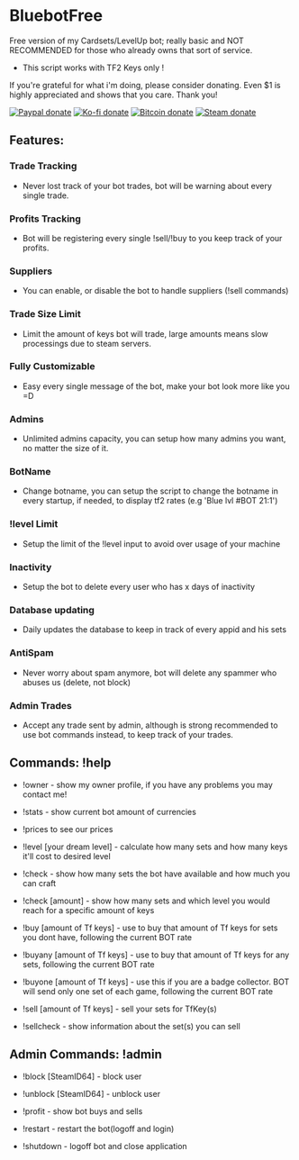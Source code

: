 # BluebotFree
Free version of my Cardsets/LevelUp bot; really basic and NOT RECOMMENDED for those who already owns that sort of service.

* This script works with TF2 Keys only !

If you're grateful for what i'm doing, please consider donating. Even $1 is highly appreciated and shows that you care. Thank you!
<p>
<a href="https://www.paypal.com/cgi-bin/webscr?cmd=_s-xclick&hosted_button_id=ZGFRUQCHW3Y4S&source=url" rel="nofollow"><img src="https://img.shields.io/badge/Paypal-donate-yellow" alt="Paypal donate" data-canonical-src="https://img.shields.io/badge/Paypal-donate-yellow" style="max-width:100%;"></a>
<a href="https://ko-fi.com/justazul" rel="nofollow"><img src="https://img.shields.io/badge/Ko--fi-donate-yellow" alt="Ko-fi donate" data-canonical-src="https://img.shields.io/badge/Ko--fi-donate-yellow" style="max-width:100%;"></a>
<a href="https://blockstream.info/address/39GQuXS1jHFWJ7daFRhz6oEcXngzvj1jiG" rel="nofollow"><img src="https://img.shields.io/badge/Bitcoin-donate-yellow" alt="Bitcoin donate" data-canonical-src="https://img.shields.io/badge/Bitcoin-donate-yellow" style="max-width:100%;"></a>
<a href="https://steamcommunity.com/tradeoffer/new/?partner=217734041&token=8O2Nj7Jv" rel="nofollow"><img src="https://img.shields.io/badge/Steam-donate-yellow" alt="Steam donate" data-canonical-src="https://img.shields.io/badge/Steam-donate-yellow" style="max-width:100%;"></a>
</p>

## Features:

### Trade Tracking 
- Never lost track of your bot trades, bot will be warning about every single trade.
### Profits Tracking 
- Bot will be registering every single !sell/!buy to you keep track of your profits.
### Suppliers 
- You can enable, or disable the bot to handle suppliers (!sell commands)
### Trade Size Limit
- Limit the amount of keys bot will trade, large amounts means slow processings due to steam servers.
### Fully Customizable 
- Easy every single message of the bot, make your bot look more like you =D
### Admins 
- Unlimited admins capacity, you can setup how many admins you want, no matter the size of it.
### BotName 
- Change botname, you can setup the script to change the botname in every startup, if needed, to display tf2 rates (e.g 'Blue lvl #BOT 21:1')
### !level Limit 
- Setup the limit of the !level input to avoid over usage of your machine
### Inactivity 
- Setup the bot to delete every user who has x days of inactivity
### Database updating 
- Daily updates the database to keep in track of every appid and his sets
### AntiSpam 
- Never worry about spam anymore, bot will delete any spammer who abuses us (delete, not block)
### Admin Trades 
- Accept any trade sent by admin, although is strong recommended to use bot commands instead, to keep track of your trades.

## Commands: !help
- !owner - show my owner profile, if you have any problems you may contact me!
- !stats - show current bot amount of currencies
- !prices to see our prices

- !level [your dream level] - calculate how many sets and how many keys it'll cost to desired level
- !check - show how many sets the bot have available and how much you can craft
- !check [amount] - show how many sets and which level you would reach for a specific amount of keys

- !buy [amount of Tf keys] - use to buy that amount of Tf keys for sets you dont have, following the current BOT rate
- !buyany [amount of Tf keys] - use to buy that amount of Tf keys for any sets, following the current BOT rate
- !buyone [amount of Tf keys] - use this if you are a badge collector. BOT will send only one set of each game, following the current BOT rate

- !sell [amount of Tf keys] - sell your sets for TfKey(s)
- !sellcheck - show information about the set(s) you can sell

## Admin Commands: !admin
- !block [SteamID64] - block user
- !unblock [SteamID64] - unblock user

- !profit - show bot buys and sells

- !restart - restart the bot(logoff and login)
- !shutdown - logoff bot and close application
